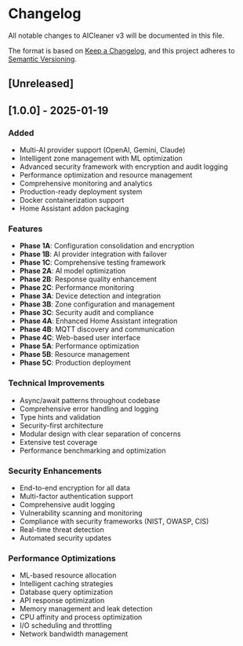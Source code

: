 # Changelog
All notable changes to AICleaner v3 will be documented in this file.

The format is based on [Keep a Changelog](https://keepachangelog.com/en/1.0.0/),
and this project adheres to [Semantic Versioning](https://semver.org/spec/v2.0.0.html).

## [Unreleased]

## [1.0.0] - 2025-01-19
### Added
- Multi-AI provider support (OpenAI, Gemini, Claude)
- Intelligent zone management with ML optimization
- Advanced security framework with encryption and audit logging
- Performance optimization and resource management
- Comprehensive monitoring and analytics
- Production-ready deployment system
- Docker containerization support
- Home Assistant addon packaging

### Features
- **Phase 1A**: Configuration consolidation and encryption
- **Phase 1B**: AI provider integration with failover
- **Phase 1C**: Comprehensive testing framework
- **Phase 2A**: AI model optimization
- **Phase 2B**: Response quality enhancement
- **Phase 2C**: Performance monitoring
- **Phase 3A**: Device detection and integration
- **Phase 3B**: Zone configuration and management
- **Phase 3C**: Security audit and compliance
- **Phase 4A**: Enhanced Home Assistant integration
- **Phase 4B**: MQTT discovery and communication
- **Phase 4C**: Web-based user interface
- **Phase 5A**: Performance optimization
- **Phase 5B**: Resource management
- **Phase 5C**: Production deployment

### Technical Improvements
- Async/await patterns throughout codebase
- Comprehensive error handling and logging
- Type hints and validation
- Security-first architecture
- Modular design with clear separation of concerns
- Extensive test coverage
- Performance benchmarking and optimization

### Security Enhancements
- End-to-end encryption for all data
- Multi-factor authentication support
- Comprehensive audit logging
- Vulnerability scanning and monitoring
- Compliance with security frameworks (NIST, OWASP, CIS)
- Real-time threat detection
- Automated security updates

### Performance Optimizations
- ML-based resource allocation
- Intelligent caching strategies
- Database query optimization
- API response optimization
- Memory management and leak detection
- CPU affinity and process optimization
- I/O scheduling and throttling
- Network bandwidth management

